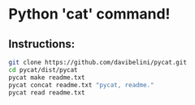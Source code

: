 # Python 'cat' command!

## Instructions:
```bash 
git clone https://github.com/davibelini/pycat.git
cd pycat/dist/pycat
pycat make readme.txt
pycat concat readme.txt "pycat, readme."
pycat read readme.txt
```
